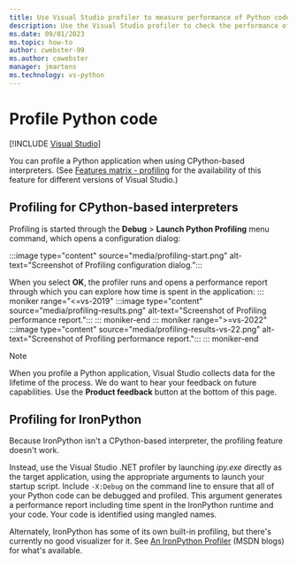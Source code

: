```yaml
---
title: Use Visual Studio profiler to measure performance of Python code
description: Use the Visual Studio profiler to check the performance of Python code when using CPython-based interpreters.
ms.date: 09/01/2023
ms.topic: how-to
author: cwebster-99
ms.author: cowebster
manager: jmartens
ms.technology: vs-python
---
```


# Profile Python code

[!INCLUDE [Visual Studio](~/includes/applies-to-version/vs-windows-only.md)]

You can profile a Python application when using CPython-based interpreters. (See [Features matrix - profiling](overview-of-python-tools-for-visual-studio.md#matrix-profiling) for the availability of this feature for different versions of Visual Studio.)

## Profiling for CPython-based interpreters

Profiling is started through the **Debug** > **Launch Python Profiling** menu command, which opens a configuration dialog:

:::image type="content" source="media/profiling-start.png" alt-text="Screenshot of Profiling configuration dialog.":::

When you select **OK**, the profiler runs and opens a performance report through which you can explore how time is spent in the application:
::: moniker range="<=vs-2019"
:::image type="content" source="media/profiling-results.png" alt-text="Screenshot of Profiling performance report.":::
::: moniker-end
::: moniker range=">=vs-2022"
:::image type="content" source="media/profiling-results-vs-22.png" alt-text="Screenshot of Profiling performance report.":::
::: moniker-end

> [!Note]
> When you profile a Python application, Visual Studio collects data for the lifetime of the process. We do want to hear your feedback on future capabilities. Use the **Product feedback** button at the bottom of this page.

## Profiling for IronPython

Because IronPython isn't a CPython-based interpreter, the profiling feature doesn't work.

Instead, use the Visual Studio .NET profiler by launching _ipy.exe_ directly as the target application, using the appropriate arguments to launch your startup script. Include `-X:Debug` on the command line to ensure that all of your Python code can be debugged and profiled. This argument generates a performance report including time spent in the IronPython runtime and your code. Your code is identified using mangled names.

Alternately, IronPython has some of its own built-in profiling, but there's currently no good visualizer for it. See [An IronPython Profiler](/archive/blogs/curth/an-ironpython-profiler) (MSDN blogs) for what's available.
